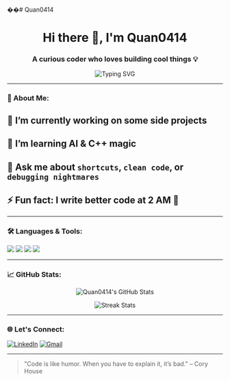 ��#   Q u a n 0 4 1 4 
 
 <h1 align="center">Hi there 👋, I'm Quan0414</h1>
<h3 align="center">A curious coder who loves building cool things 💡</h3>

<p align="center">
  <img src="https://readme-typing-svg.herokuapp.com?font=Fira+Code&weight=500&pause=1000&center=true&vCenter=true&width=435&lines=Welcome+to+my+profile!;I+build+things+with+💻+and+💡;Always+learning+new+stuff+%F0%9F%93%9A" alt="Typing SVG" />
</p>

---

### 🧠 About Me:
## 🔭 I’m currently working on **some side projects**
## 🌱 I’m learning **AI & C++ magic**
## 💬 Ask me about `shortcuts`, `clean code`, or `debugging nightmares`
## ⚡ Fun fact: I write better code at 2 AM 🌙

---

### 🛠️ Languages & Tools:
<p align="left">
  <img src="https://img.shields.io/badge/C++-00599C?style=for-the-badge&logo=c%2B%2B&logoColor=white"/>
  <img src="https://img.shields.io/badge/Python-3776AB?style=for-the-badge&logo=python&logoColor=white"/>
  <img src="https://img.shields.io/badge/Git-F05032?style=for-the-badge&logo=git&logoColor=white"/>
  <img src="https://img.shields.io/badge/VSCode-007ACC?style=for-the-badge&logo=visual-studio-code&logoColor=white"/>
</p>

---

### 📈 GitHub Stats:
<p align="center">
  <img src="https://github-readme-stats.vercel.app/api?username=Quan0414&show_icons=true&theme=tokyonight" alt="Quan0414's GitHub Stats"/>
</p>

<p align="center">
  <img src="https://github-readme-streak-stats.herokuapp.com/?user=Quan0414&theme=tokyonight" alt="Streak Stats"/>
</p>

---

### 🌐 Let's Connect:
[![LinkedIn](https://img.shields.io/badge/LinkedIn-blue?style=flat&logo=linkedin&labelColor=blue)](https://www.linkedin.com/)
[![Gmail](https://img.shields.io/badge/Gmail-red?style=flat&logo=gmail&labelColor=red)](mailto:youremail@example.com)

---

> "Code is like humor. When you have to explain it, it’s bad." – Cory House

